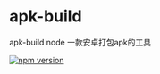 # apk-build 

apk-build node 一款安卓打包apk的工具 

[![npm version](https://badge.fury.io/js/apk-build.svg)](http://badge.fury.io/js/apk-build)

